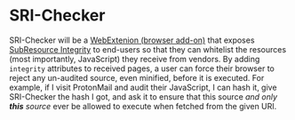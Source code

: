 # SRI-Checker

SRI-Checker will be a [WebExtenion (browser add-on)](https://developer.mozilla.org/Add-ons/WebExtensions) that exposes [SubResource Integrity](https://www.w3.org/TR/SRI/) to end-users so that they can whitelist the resources (most importantly, JavaScript) they receive from vendors. By adding `integrity` attributes to received pages, a user can force their browser to reject any un-audited source, even minified, before it is executed. For example, if I visit ProtonMail and audit their JavaScript, I can hash it, give SRI-Checker the hash I got, and ask it to ensure that this source *and only **this** source* ever be allowed to execute when fetched from the given URI.
